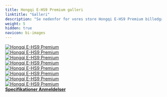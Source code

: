 ```yaml
---
title: Hongqi E-HS9 Premium galleri
linktitle: "Galleri"
description: "Se nedenfor for vores store Hongqi E-HS9 Premium billedgalleri. Klik på billederne for versioner i høj opløsning."
weight: 5
hidden: true
navicon: bi-images
---
```

<!-- markdownlint-disable MD033 -->
<div class="row" id ="my-gallery">
	<div class="pswp-grid-item col-6 col-md-4">
		<a href="https://media.evkx.net/multimedia/models/hongqi/e-hs9/e-hs9_premium/exterior_1.jpg"
data-pswp-src="https://media.evkx.net/multimedia/models/hongqi/e-hs9/e-hs9_premium/exterior_1.jpg"
data-pswp-width="3000"
data-pswp-height="1757" 
target="_blank">
			<img src="https://media.evkx.net/multimedia/models/hongqi/e-hs9/e-hs9_premium/exterior_1_xst.jpg" alt="Hongqi E-HS9 Premium" class="img-fluid " />
		</a>
	</div>
	<div class="pswp-grid-item col-6 col-md-4">
		<a href="https://media.evkx.net/multimedia/models/hongqi/e-hs9/e-hs9_premium/exterior_2.jpg"
data-pswp-src="https://media.evkx.net/multimedia/models/hongqi/e-hs9/e-hs9_premium/exterior_2.jpg"
data-pswp-width="3000"
data-pswp-height="2191" 
target="_blank">
			<img src="https://media.evkx.net/multimedia/models/hongqi/e-hs9/e-hs9_premium/exterior_2_xst.jpg" alt="Hongqi E-HS9 Premium" class="img-fluid " />
		</a>
	</div>
	<div class="pswp-grid-item col-6 col-md-4">
		<a href="https://media.evkx.net/multimedia/models/hongqi/e-hs9/e-hs9_premium/exterior_3.jpg"
data-pswp-src="https://media.evkx.net/multimedia/models/hongqi/e-hs9/e-hs9_premium/exterior_3.jpg"
data-pswp-width="1760"
data-pswp-height="820" 
target="_blank">
			<img src="https://media.evkx.net/multimedia/models/hongqi/e-hs9/e-hs9_premium/exterior_3_xst.jpg" alt="Hongqi E-HS9 Premium" class="img-fluid " />
		</a>
	</div>
	<div class="pswp-grid-item col-6 col-md-4">
		<a href="https://media.evkx.net/multimedia/models/hongqi/e-hs9/e-hs9_premium/exterior_4.jpg"
data-pswp-src="https://media.evkx.net/multimedia/models/hongqi/e-hs9/e-hs9_premium/exterior_4.jpg"
data-pswp-width="1137"
data-pswp-height="758" 
target="_blank">
			<img src="https://media.evkx.net/multimedia/models/hongqi/e-hs9/e-hs9_premium/exterior_4_xst.jpg" alt="Hongqi E-HS9 Premium" class="img-fluid " />
		</a>
	</div>
	<div class="pswp-grid-item col-6 col-md-4">
		<a href="https://media.evkx.net/multimedia/models/hongqi/e-hs9/e-hs9_premium/headlights_1.jpg"
data-pswp-src="https://media.evkx.net/multimedia/models/hongqi/e-hs9/e-hs9_premium/headlights_1.jpg"
data-pswp-width="851"
data-pswp-height="686" 
target="_blank">
			<img src="https://media.evkx.net/multimedia/models/hongqi/e-hs9/e-hs9_premium/headlights_1_xst.jpg" alt="Hongqi E-HS9 Premium" class="img-fluid " />
		</a>
	</div>
	<div class="pswp-grid-item col-6 col-md-4">
		<a href="https://media.evkx.net/multimedia/models/hongqi/e-hs9/e-hs9_premium/interior_1.jpg"
data-pswp-src="https://media.evkx.net/multimedia/models/hongqi/e-hs9/e-hs9_premium/interior_1.jpg"
data-pswp-width="1760"
data-pswp-height="686" 
target="_blank">
			<img src="https://media.evkx.net/multimedia/models/hongqi/e-hs9/e-hs9_premium/interior_1_xst.jpg" alt="Hongqi E-HS9 Premium" class="img-fluid " />
		</a>
	</div>
	<div class="pswp-grid-item col-6 col-md-4">
		<a href="https://media.evkx.net/multimedia/models/hongqi/e-hs9/e-hs9_premium/main_1.jpg"
data-pswp-src="https://media.evkx.net/multimedia/models/hongqi/e-hs9/e-hs9_premium/main_1.jpg"
data-pswp-width="3000"
data-pswp-height="2050" 
target="_blank">
			<img src="https://media.evkx.net/multimedia/models/hongqi/e-hs9/e-hs9_premium/main_1_xst.jpg" alt="Hongqi E-HS9 Premium" class="img-fluid " />
		</a>
	</div>
	<div class="pswp-grid-item col-6 col-md-4">
		<a href="https://media.evkx.net/multimedia/models/hongqi/e-hs9/e-hs9_premium/screens_1.jpg"
data-pswp-src="https://media.evkx.net/multimedia/models/hongqi/e-hs9/e-hs9_premium/screens_1.jpg"
data-pswp-width="3000"
data-pswp-height="1800" 
target="_blank">
			<img src="https://media.evkx.net/multimedia/models/hongqi/e-hs9/e-hs9_premium/screens_1_xst.jpg" alt="Hongqi E-HS9 Premium" class="img-fluid " />
		</a>
	</div>
</div>
<script type="module">
  import PhotoSwipeLightbox from '/js/photoswipe-lightbox.esm.js';
    const lightbox = new PhotoSwipeLightbox({
       gallery: '#my-gallery',
        children: 'a',
        pswpModule: () => import('/js/photoswipe.esm.js')
    });
lightbox.init();
</script>
<div class="mt-3 mb-3">
<a href="../specifications/" class="text-decoration-none text-black">
<strong><i class="bi-arrow-left"></i> Specifikationer </strong>
</a>
<a href="../reviews/" class="text-decoration-none text-black float-end">
<strong>Anmeldelser <i class="bi-arrow-right"></i></strong>
</a>
</div>

